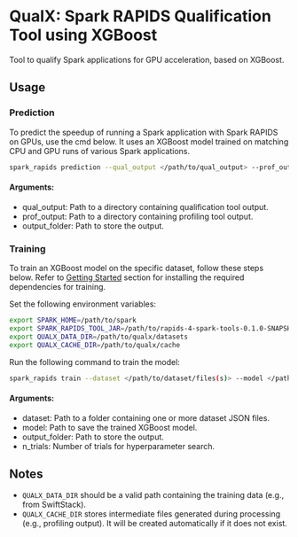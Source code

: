 # QualX: Spark RAPIDS Qualification Tool using XGBoost

Tool to qualify Spark applications for GPU acceleration, based on XGBoost.

## Usage

### Prediction

To predict the speedup of running a Spark application with Spark RAPIDS on GPUs, use the cmd below. It uses an XGBoost model trained on matching CPU and GPU runs of various Spark applications.

```bash
spark_rapids prediction --qual_output </path/to/qual_output> --prof_output </path/to/prof_output> --output_folder </path/to/save/csv/files>
```

#### Arguments:
- qual_output: Path to a directory containing qualification tool output.
- prof_output: Path to a directory containing profiling tool output.
- output_folder: Path to store the output.

### Training

To train an XGBoost model on the specific dataset, follow these steps below. Refer to [Getting Started](../README.md#getting-started) section for installing the required dependencies for training.

Set the following environment variables:
```bash
export SPARK_HOME=/path/to/spark
export SPARK_RAPIDS_TOOL_JAR=/path/to/rapids-4-spark-tools-0.1.0-SNAPSHOT.jar
export QUALX_DATA_DIR=/path/to/qualx/datasets
export QUALX_CACHE_DIR=/path/to/qualx/cache
```

Run the following command to train the model:
```bash
spark_rapids train --dataset </path/to/dataset/files(s)> --model </path/to/save/trained/model> --output_folder </path/to/save/csv/files> --n_trials <number_of_trials>
```

#### Arguments:
- dataset: Path to a folder containing one or more dataset JSON files.
- model: Path to save the trained XGBoost model.
- output_folder: Path to store the output.
- n_trials: Number of trials for hyperparameter search.

## Notes
- `QUALX_DATA_DIR` should be a valid path containing the training data (e.g., from SwiftStack).
- `QUALX_CACHE_DIR` stores intermediate files generated during processing (e.g., profiling output). It will be created automatically if it does not exist.